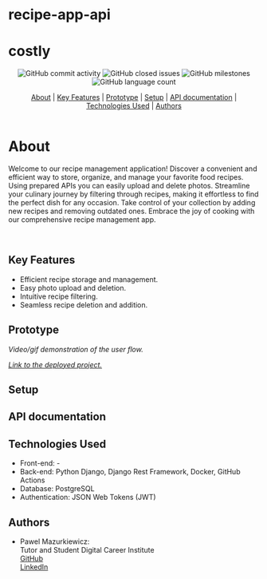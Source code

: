 # recipe-app-api
# costly
<div align="center">

![GitHub commit activity](https://img.shields.io/github/commit-activity/m/Paul-Mazu/recipe-app-api?color=1d7147&style=for-the-badge)
![GitHub closed issues](https://img.shields.io/github/issues-closed-raw/Paul-Mazu/recipe-app-api?color=EAE6B4&style=for-the-badge) ![GitHub milestones](https://img.shields.io/github/milestones/all/Paul-Mazu/recipe-app-api?color=F2F2F2&style=for-the-badge) ![GitHub language count](https://img.shields.io/github/languages/count/Paul-Mazu/recipe-app-api?color=62B096&style=for-the-badge)
</div>

<div align="center">
  <a href="#About">About</a>  |
  <a href="#Key Features">Key Features</a>  |
  <a href="#Prototype">Prototype</a>  |
  <a href="#Setup">Setup</a>  |
  <a href="#API documentation">API documentation</a>  |
  <a href="#Technologies Used">Technologies Used</a>  |
  <a href="#Authors">Authors</a>
</div>

<br>

# About

Welcome to our recipe management application! Discover a convenient and efficient way to store, organize, and manage your favorite food recipes. Using prepared APIs you can easily upload and delete photos. Streamline your culinary journey by filtering through recipes, making it effortless to find the perfect dish for any occasion. Take control of your collection by adding new recipes and removing outdated ones. Embrace the joy of cooking with our comprehensive recipe management app.

<br>

## Key Features

* Efficient recipe storage and management.
* Easy photo upload and deletion.
* Intuitive recipe filtering.
* Seamless recipe deletion and addition.


## Prototype

_Video/gif demonstration of the user flow._

_[Link to the deployed project.](https://github.com/Paul-Mazu/recipe-app-api)_

## Setup


## API documentation


## Technologies Used
* Front-end: -
* Back-end: Python Django, Django Rest Framework, Docker, GitHub Actions
* Database: PostgreSQL
* Authentication: JSON Web Tokens (JWT)

## Authors

* Pawel Mazurkiewicz:  
Tutor and Student Digital Career Institute  
[GitHub](https://github.com/Paul-Mazu)  
[LinkedIn](https://www.linkedin.com/in/pawel-mazurkiewicz-906877173/)

